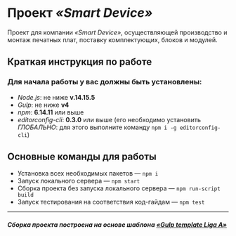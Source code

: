 # Проект *«Smart Device»*
Проект для компании *«Smart Device»*, осуществляющей производство и монтаж печатных плат, поставку комплектующих, блоков и модулей.

## Краткая инструкция по работе
### Для начала работы у вас должны быть установлены:
* *Node.js*: не ниже **v.14.15.5**
* *Gulp*: не ниже **v4**
* *npm*: **6.14.11** или выше
* *editorconfig-cli*: **0.3.0** или выше (его необходимо установить *ГЛОБАЛЬНО*: для этого выполните команду
`npm i -g editorconfig-cli`)

## Основные команды для работы
* Установка всех необходимых пакетов — `npm i`
* Запуск локального сервера — `npm start`
* Сборка проекта без запуска локального сервера — `npm run-script build`
* Запуск тестирования на соответствия код-гайдам — `npm test`

---
##### Сборка проекта построена на основе шаблона [*«Gulp template Liga A»*](https://github.com/tsergeytovarov/gulp-template/ "Ссылка на шаблон сборки «Gulp template Liga A»")
